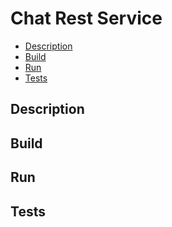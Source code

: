 # Chat Rest Service
* [Description](#description)
* [Build](#build)
* [Run](#run)
* [Tests](#tests)
## Description

## Build

## Run

## Tests

